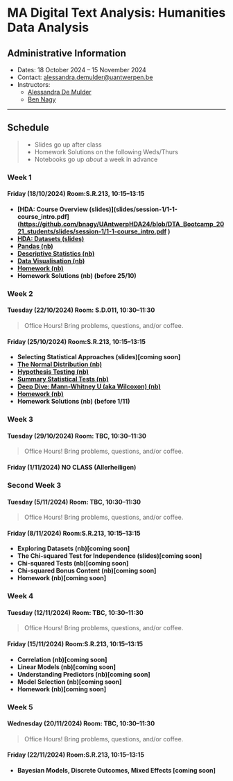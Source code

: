 # MA Digital Text Analysis: Humanities Data Analysis 

## Administrative Information
- Dates: 18 October 2024 – 15 November 2024
- Contact: [alessandra.demulder@uantwerpen.be](mailto:alessandra.demulder@uantwerpen.be)
- Instructors:
	- [Alessandra De Mulder](mailto:alessandra.demulder@uantwerpen.be)
	- [Ben Nagy](mailto:benjamin.nagy@uantwerpen.be)


**************************************************************************
## Schedule

>- Slides go up after class
>- Homework Solutions on the following Weds/Thurs
>- Notebooks go up *about* a week in advance

###  Week 1
#### Friday (18/10/2024) Room:S.R.213, 10:15–13:15

- **[HDA: Course Overview (slides)](slides/session-1/1-1-course_intro.pdf](https://github.com/bnagy/UAntwerpHDA24/blob/DTA_Bootcamp_2021_students/slides/session-1/1-1-course_intro.pdf )** 
- **[HDA: Datasets (slides)](https://github.com/bnagy/UAntwerpHDA24/blob/DTA_Bootcamp_2021_students/slides/session-1/1-2-datasets.pdf)** 
- **[Pandas (nb)](https://github.com/bnagy/UAntwerpHDA24/blob/DTA_Bootcamp_2021_students/notebooks/session-1/1-3-pandas.ipynb)** 
- **[Descriptive Statistics (nb)](https://github.com/bnagy/UAntwerpHDA24/blob/DTA_Bootcamp_2021_students/notebooks/session-1/1-4-descriptive.ipynb)** 
- **[Data Visualisation (nb)](https://github.com/bnagy/UAntwerpHDA24/blob/DTA_Bootcamp_2021_students/notebooks/session-1/1-5-visualization.ipynb)**
- **[Homework (nb)](https://github.com/bnagy/UAntwerpHDA24/blob/DTA_Bootcamp_2021_students/notebooks/session-1/1-6-homework.ipynb)**
- **Homework Solutions (nb) (before 25/10)**

###  Week 2
#### Tuesday (22/10/2024) Room: S.D.011, 10:30–11:30
> Office Hours! Bring problems, questions, and/or coffee.

#### Friday (25/10/2024) Room:S.R.213, 10:15–13:15

- **Selecting Statistical Approaches (slides)[coming soon]** 
- **[The Normal Distribution (nb)](https://github.com/bnagy/UAntwerpHDA24/blob/DTA_Bootcamp_2021_students/notebooks/session-2/2-1-normal-py.ipynb)** 
- **[Hypothesis Testing (nb)](https://github.com/bnagy/UAntwerpHDA24/blob/DTA_Bootcamp_2021_students/notebooks/session-2/2-2-hypothesis-py.ipynb)** 
- **[Summary Statistical Tests (nb)](https://github.com/bnagy/UAntwerpHDA24/blob/DTA_Bootcamp_2021_students/notebooks/session-2/2-3-tests-py.ipynb)** 
- **[Deep Dive: Mann-Whitney U (aka Wilcoxon) (nb)](https://github.com/bnagy/UAntwerpHDA24/blob/DTA_Bootcamp_2021_students/notebooks/session-2/2-4-wilcoxon-py.ipynb)** 
- **[Homework (nb)](https://github.com/bnagy/UAntwerpHDA24/blob/DTA_Bootcamp_2021_students/notebooks/session-2/2-5-homework.ipynb)**
- **Homework Solutions (nb) (before 1/11)**

###  Week 3
#### Tuesday (29/10/2024) Room: TBC, 10:30–11:30
> Office Hours! Bring problems, questions, and/or coffee.

#### Friday (1/11/2024) NO CLASS (Allerheiligen)

###  Second Week 3

#### Tuesday (5/11/2024) Room: TBC, 10:30–11:30
> Office Hours! Bring problems, questions, and/or coffee.

#### Friday (8/11/2024) Room:S.R.213, 10:15–13:15

- **Exploring Datasets (nb)[coming soon]** 
- **The Chi-squared Test for Independence (slides)[coming soon]** 
- **Chi-squared Tests (nb)[coming soon]** 
- **Chi-squared Bonus Content (nb)[coming soon]** 
- **Homework (nb)[coming soon]**

###  Week 4
#### Tuesday (12/11/2024) Room: TBC, 10:30–11:30
> Office Hours! Bring problems, questions, and/or coffee.

#### Friday (15/11/2024) Room:S.R.213, 10:15–13:15

- **Correlation (nb)[coming soon]** 
- **Linear Models (nb)[coming soon]** 
- **Understanding Predictors (nb)[coming soon]** 
- **Model Selection (nb)[coming soon]** 
- **Homework (nb)[coming soon]**

###  Week 5
#### Wednesday (20/11/2024) Room: TBC, 10:30–11:30
> Office Hours! Bring problems, questions, and/or coffee.

#### Friday (22/11/2024) Room:S.R.213, 10:15–13:15

- **Bayesian Models, Discrete Outcomes, Mixed Effects [coming soon]**

